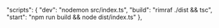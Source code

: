   "scripts": {
    "dev": "nodemon src/index.ts",
    "build": "rimraf ./dist && tsc",
    "start": "npm run build && node dist/index.ts"
  },